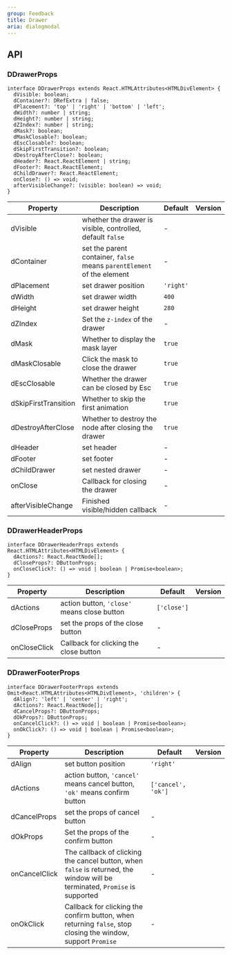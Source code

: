 ```yaml
---
group: Feedback
title: Drawer
aria: dialogmodal
---
```


## API

### DDrawerProps

```tsx
interface DDrawerProps extends React.HTMLAttributes<HTMLDivElement> {
  dVisible: boolean;
  dContainer?: DRefExtra | false;
  dPlacement?: 'top' | 'right' | 'bottom' | 'left';
  dWidth?: number | string;
  dHeight?: number | string;
  dZIndex?: number | string;
  dMask?: boolean;
  dMaskClosable?: boolean;
  dEscClosable?: boolean;
  dSkipFirstTransition?: boolean;
  dDestroyAfterClose?: boolean;
  dHeader?: React.ReactElement | string;
  dFooter?: React.ReactElement;
  dChildDrawer?: React.ReactElement;
  onClose?: () => void;
  afterVisibleChange?: (visible: boolean) => void;
}
```

<!-- prettier-ignore-start -->
| Property | Description | Default | Version | 
| --- | --- | --- | --- | 
| dVisible | whether the drawer is visible, controlled, default `false` | - | |
| dContainer | set the parent container, `false` means `parentElement` of the element | - | |
| dPlacement | set drawer position | `'right'` | |
| dWidth | set drawer width | `400` | |
| dHeight | set drawer height | `280` | |
| dZIndex | Set the `z-index` of the drawer | - | |
| dMask | Whether to display the mask layer | `true` | |
| dMaskClosable | Click the mask to close the drawer | `true` | |
| dEscClosable | Whether the drawer can be closed by Esc | `true` | |
| dSkipFirstTransition | Whether to skip the first animation | `true` | |
| dDestroyAfterClose | Whether to destroy the node after closing the drawer | `true` | |
| dHeader | set header | - | |
| dFooter | set footer | - | |
| dChildDrawer | set nested drawer | - | |
| onClose | Callback for closing the drawer | - | |
| afterVisibleChange | Finished visible/hidden callback | - | |
<!-- prettier-ignore-end -->

### DDrawerHeaderProps

```tsx
interface DDrawerHeaderProps extends React.HTMLAttributes<HTMLDivElement> {
  dActions?: React.ReactNode[];
  dCloseProps?: DButtonProps;
  onCloseClick?: () => void | boolean | Promise<boolean>;
}
```

<!-- prettier-ignore-start -->
| Property | Description | Default | Version | 
| --- | --- | --- | --- | 
| dActions | action button, `'close'` means close button | `['close']` | |
| dCloseProps | set the props of the close button | - | |
| onCloseClick | Callback for clicking the close button | - |
<!-- prettier-ignore-end -->

### DDrawerFooterProps

```tsx
interface DDrawerFooterProps extends Omit<React.HTMLAttributes<HTMLDivElement>, 'children'> {
  dAlign?: 'left' | 'center' | 'right';
  dActions?: React.ReactNode[];
  dCancelProps?: DButtonProps;
  dOkProps?: DButtonProps;
  onCancelClick?: () => void | boolean | Promise<boolean>;
  onOkClick?: () => void | boolean | Promise<boolean>;
}
```

<!-- prettier-ignore-start -->
| Property | Description | Default | Version | 
| --- | --- | --- | --- | 
| dAlign | set button position | `'right'` | |
| dActions | action button, `'cancel'` means cancel button, `'ok'` means confirm button | `['cancel', 'ok']` | |
| dCancelProps | set the props of cancel button | - | |
| dOkProps | Set the props of the confirm button | - | |
| onCancelClick | The callback of clicking the cancel button, when `false` is returned, the window will be terminated, `Promise` is supported | - | |
| onOkClick | Callback for clicking the confirm button, when returning `false`, stop closing the window, support `Promise` | - | |
<!-- prettier-ignore-end -->
